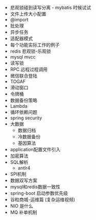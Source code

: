 
+ 悲观锁碰到读写分离 - mybatis 时候试试
+ 文件上传大小配置
+ @import
+ 批处理
+ 异步任务
+ 适配器模式
+ 每个功能实际工作的例子
+ redis 悲观锁-乐观锁
+ mysql mvcc
+ 读写锁
+ RPC 远程过程调用
+ 微信联合登陆
+ TOGAF
+ 滑动窗口
+ 令牌桶
+ 数据备份策略
+ Lambda
+ 循环依赖问题
+ spring security
+ 大数据
  + 数据归档
  + 冷数据备份
  + 基因算法
+ application配置文件引入
+ 加密算法
+ SQL解析
  + antlr4
+ SPI机制
+ 数据双写方案
+ mysql和redis数据一致性
+ spring-boot 启动参数优先级
+ 谷粒商城-运维篇 (复杂运维视频)
+ NIO 是什么
+ MQ 补单机制